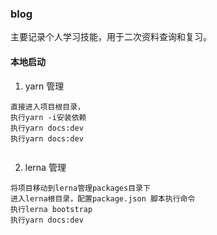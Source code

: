 ### blog
主要记录个人学习技能，用于二次资料查询和复习。

#### 本地启动
1. yarn 管理
```  
直接进入项目根目录，
执行yarn -i安装依赖
执行yarn docs:dev
执行yarn docs:dev
 
```
2. lerna 管理
```  
将项目移动到lerna管理packages目录下
进入lerna根目录，配置package.json 脚本执行命令
执行lerna bootstrap
执行yarn docs:dev

```